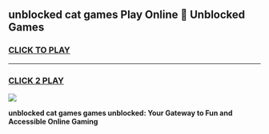 
## unblocked cat games Play Online 👋 Unblocked Games
<h3>
<a href="https://premium.freeplayer.one?title=unblocked_cat_games&ref=19F">CLICK TO PLAY</a></h3>
<hr>

<h3>
<a href="https://premium.freeplayer.one?title=unblocked_cat_games&ref=19F">CLICK 2 PLAY</a>
  
</h3>

<a href="https://premium.freeplayer.one?title=unblocked_cat_games&ref=19F"><img src="https://clearcache.store/games.png"></a>


**unblocked cat games games unblocked: Your Gateway to Fun and Accessible Online Gaming**
